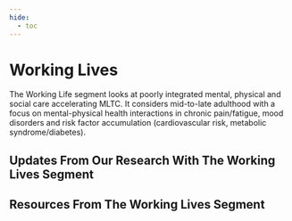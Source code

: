 ```yaml
---
hide:
  - toc
---
```


# Working Lives
The Working Life segment looks at poorly integrated mental, physical and social care accelerating MLTC. It considers mid-to-late adulthood with a focus on mental-physical health interactions in chronic pain/fatigue, mood disorders and risk factor accumulation (cardiovascular risk, metabolic syndrome/diabetes).

## Updates From Our Research With The Working Lives Segment

## Resources From The Working Lives Segment
